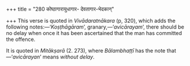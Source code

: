 +++
title = "280 कोष्ठागारायुधागार- देवतागार-भेदकान्"

+++
This verse is quoted in *Vivādaratnākara* (p, 320), which adds the
following notes:—‘*Koṣṭhāgāram*’, granary,—‘*avicārayam*’, there should
be no delay when once it has been ascertained that the man has committed
the offence.

It is quoted in *Mitākṣarā* (2. 273), where *Bālambhaṭṭī* has the note
that—‘*avicārayan*’ means *without delay*.


